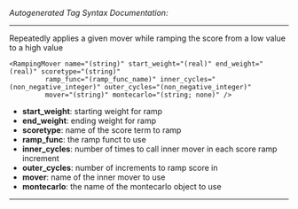 _Autogenerated Tag Syntax Documentation:_

---
Repeatedly applies a given mover while ramping the score from a low value to a high value

```
<RampingMover name="(string)" start_weight="(real)" end_weight="(real)" scoretype="(string)"
         ramp_func="(ramp_func_name)" inner_cycles="(non_negative_integer)" outer_cycles="(non_negative_integer)"
         mover="(string)" montecarlo="(string; none)" />
```

-   **start_weight**: starting weight for ramp
-   **end_weight**: ending weight for ramp
-   **scoretype**: name of the score term to ramp
-   **ramp_func**: the ramp funct to use
-   **inner_cycles**: number of times to call inner mover in each score ramp increment
-   **outer_cycles**: number of increments to ramp score in
-   **mover**: name of the inner mover to use
-   **montecarlo**: the name of the montecarlo object to use

---
